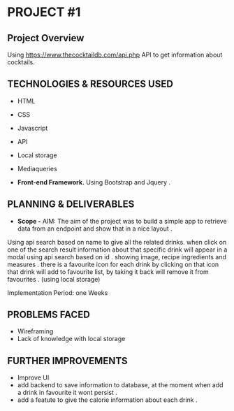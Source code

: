 # PROJECT #1

## Project Overview

Using https://www.thecocktaildb.com/api.php API to get information about cocktails.

## TECHNOLOGIES & RESOURCES USED

- HTML
- CSS
- Javascript
- API
- Local storage
- Mediaqueries

- **Front-end Framework.** Using Bootstrap and Jquery .

## PLANNING & DELIVERABLES

- **Scope -** AIM: The aim of the project was to build a simple app to retrieve data from an
  endpoint and show that in a nice layout .

Using api search based on name to give all the related drinks.
when click on one of the search result information about that specific drink will appear in a modal using api search based on id .
showing image, recipe ingredients and measures .
there is a favourite icon for each drink by clicking on that icon that drink will add to favourite list, by taking it back will remove it from favourites . (using local storage)

Implementation Period: one Weeks

## PROBLEMS FACED

- Wireframing
- Lack of knowledge with local storage

## FURTHER IMPROVEMENTS

- Improve UI
- add backend to save information to database, at the moment when add a drink in favourite it wont persist .
- add a featute to give the calorie information about each drink .
